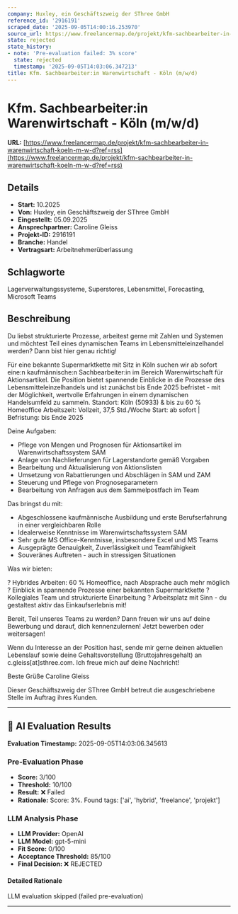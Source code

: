 ```yaml
---
company: Huxley, ein Geschäftszweig der SThree GmbH
reference_id: '2916191'
scraped_date: '2025-09-05T14:00:16.253970'
source_url: https://www.freelancermap.de/projekt/kfm-sachbearbeiter-in-warenwirtschaft-koeln-m-w-d?ref=rss
state: rejected
state_history:
- note: 'Pre-evaluation failed: 3% score'
  state: rejected
  timestamp: '2025-09-05T14:03:06.347213'
title: Kfm. Sachbearbeiter:in Warenwirtschaft - Köln (m/w/d)
---
```



# Kfm. Sachbearbeiter:in Warenwirtschaft - Köln (m/w/d)
**URL:** [https://www.freelancermap.de/projekt/kfm-sachbearbeiter-in-warenwirtschaft-koeln-m-w-d?ref=rss](https://www.freelancermap.de/projekt/kfm-sachbearbeiter-in-warenwirtschaft-koeln-m-w-d?ref=rss)
## Details
- **Start:** 10.2025
- **Von:** Huxley, ein Geschäftszweig der SThree GmbH
- **Eingestellt:** 05.09.2025
- **Ansprechpartner:** Caroline Gleiss
- **Projekt-ID:** 2916191
- **Branche:** Handel
- **Vertragsart:** Arbeitnehmerüberlassung

## Schlagworte
Lagerverwaltungssysteme, Superstores, Lebensmittel, Forecasting, Microsoft Teams

## Beschreibung
Du liebst strukturierte Prozesse, arbeitest gerne mit Zahlen und Systemen und möchtest Teil eines dynamischen Teams im Lebensmitteleinzelhandel werden? Dann bist hier genau richtig!

Für eine bekannte Supermarktkette mit Sitz in Köln suchen wir ab sofort eine:n kaufmännische:n Sachbearbeiter:in im Bereich Warenwirtschaft für Aktionsartikel.
Die Position bietet spannende Einblicke in die Prozesse des Lebensmitteleinzelhandels und ist zunächst bis Ende 2025 befristet - mit der Möglichkeit, wertvolle Erfahrungen in einem dynamischen Handelsumfeld zu sammeln.
Standort: Köln (50933) & bis zu 60 % Homeoffice
Arbeitszeit: Vollzeit, 37,5 Std./Woche
Start: ab sofort | Befristung: bis Ende 2025

Deine Aufgaben:
- Pflege von Mengen und Prognosen für Aktionsartikel im Warenwirtschaftssystem SAM
- Anlage von Nachlieferungen für Lagerstandorte gemäß Vorgaben
- Bearbeitung und Aktualisierung von Aktionslisten
- Umsetzung von Rabattierungen und Abschlägen in SAM und ZAM
- Steuerung und Pflege von Prognoseparametern
- Bearbeitung von Anfragen aus dem Sammelpostfach im Team

Das bringst du mit:
- Abgeschlossene kaufmännische Ausbildung und erste Berufserfahrung in einer vergleichbaren Rolle
- Idealerweise Kenntnisse im Warenwirtschaftssystem SAM
- Sehr gute MS Office-Kenntnisse, insbesondere Excel und MS Teams
- Ausgeprägte Genauigkeit, Zuverlässigkeit und Teamfähigkeit
- Souveränes Auftreten - auch in stressigen Situationen

Was wir bieten:

? Hybrides Arbeiten: 60 % Homeoffice, nach Absprache auch mehr möglich
? Einblick in spannende Prozesse einer bekannten Supermarktkette
? Kollegiales Team und strukturierte Einarbeitung
? Arbeitsplatz mit Sinn - du gestaltest aktiv das Einkaufserlebnis mit!

Bereit, Teil unseres Teams zu werden?
Dann freuen wir uns auf deine Bewerbung und darauf, dich kennenzulernen!
Jetzt bewerben oder weitersagen!

Wenn du Interesse an der Position hast, sende mir gerne deinen aktuellen Lebenslauf sowie deine Gehaltsvorstellung (Bruttojahresgehalt) an c.gleiss[at]sthree.com. Ich freue mich auf deine Nachricht!

Beste Grüße
Caroline Gleiss

Dieser Geschäftszweig der SThree GmbH betreut die ausgeschriebene Stelle im Auftrag ihres Kunden.

---

## 🤖 AI Evaluation Results

**Evaluation Timestamp:** 2025-09-05T14:03:06.345613

### Pre-Evaluation Phase
- **Score:** 3/100
- **Threshold:** 10/100
- **Result:** ❌ Failed
- **Rationale:** Score: 3%. Found tags: ['ai', 'hybrid', 'freelance', 'projekt']

### LLM Analysis Phase
- **LLM Provider:** OpenAI
- **LLM Model:** gpt-5-mini
- **Fit Score:** 0/100
- **Acceptance Threshold:** 85/100
- **Final Decision:** ❌ REJECTED

#### Detailed Rationale
LLM evaluation skipped (failed pre-evaluation)

---
